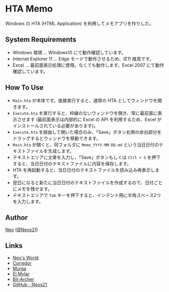 # HTA Memo

Windows の HTA (HTML Application) を利用してメモアプリを作りした。


## System Requirements

- Windows 環境 … Windows10 にて動作確認しています。
- Internet Explorer 11 … Edge モードで動作させるため、IE11 推奨です。
- Excel … 最前面表示処理に使用。なくても動作します。Excel 2007 にて動作確認しています。

## How To Use

- `Main.hta` が本体です。直接実行すると、通常の HTA としてウィンドウを開きます。
- `Execute.hta` を実行すると、枠線のないウィンドウを開き、常に最前面に表示させます (最前面表示は内部的に Excel の API を利用するため、Excel がインストールされている必要があります)。
- `Execute.hta` を経由して開いた場合のみ、「Save」ボタン右側の余白部分をドラッグするとウィンドウを移動できます。
- `Main.hta` が開くと、同フォルダに `Memo_YYYY-MM-DD.md` という当日日付のテキストファイルを生成します。
- テキストエリアに文章を入力し、「Save」ボタンもしくは `Ctrl + S` を押下すると、当日日付のテキストファイルに内容を保存します。
- HTA を再起動すると、当日日付のテキストファイルを読み込み再表示します。
- 翌日になると新たに当日日付のテキストファイルを作成するので、日付ごとにメモを残せます。
- テキストエリアで `Tab` キーを押下すると、インデント用に半角スペース2つを入力します。


## Author

[Neo](http://neo.s21.xrea.com/) ([@Neos21](https://twitter.com/Neos21))


## Links

- [Neo's World](http://neo.s21.xrea.com/)
- [Corredor](http://neos21.hatenablog.com/)
- [Murga](http://neos21.hatenablog.jp/)
- [El Mylar](http://neos21.hateblo.jp/)
- [Bit-Archer](http://bit-archer.hatenablog.com/)
- [GitHub - Neos21](https://github.com/Neos21/)
